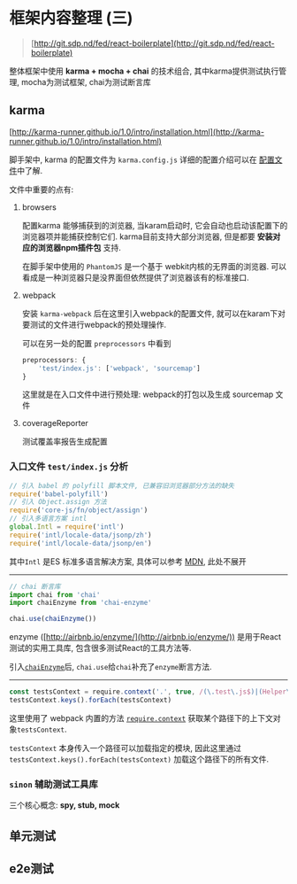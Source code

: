 # 框架内容整理 (三)

> [http://git.sdp.nd/fed/react-boilerplate](http://git.sdp.nd/fed/react-boilerplate)


整体框架中使用 **karma + mocha + chai** 的技术组合, 其中karma提供测试执行管理, mocha为测试框架, chai为测试断言库

## karma

[http://karma-runner.github.io/1.0/intro/installation.html](http://karma-runner.github.io/1.0/intro/installation.html)

脚手架中, karma 的配置文件为 `karma.config.js`
详细的配置介绍可以在
[配置文件](http://karma-runner.github.io/1.0/config/configuration-file.html)中了解.

文件中重要的点有:

1. browsers

    配置karma 能够捕获到的浏览器, 当karam启动时, 它会自动也启动该配置下的浏览器项并能捕获控制它们.
    karma目前支持大部分浏览器, 但是都要 **安装对应的浏览器npm插件包** 支持.

    在脚手架中使用的 `PhantomJS` 是一个基于 webkit内核的无界面的浏览器. 可以看成是一种浏览器只是没界面但依然提供了浏览器该有的标准接口.

2. webpack

    安装 `karma-webpack` 后在这里引入webpack的配置文件, 就可以在karam下对要测试的文件进行webpack的预处理操作.

    可以在另一处的配置 `preprocessors` 中看到

    ```js
    preprocessors: {
        'test/index.js': ['webpack', 'sourcemap']
    }
    ```

    这里就是在入口文件中进行预处理: webpack的打包以及生成 sourcemap 文件

2. coverageReporter

    测试覆盖率报告生成配置

### 入口文件 `test/index.js` 分析

```js
// 引入 babel 的 polyfill 脚本文件, 已兼容旧浏览器部分方法的缺失
require('babel-polyfill')
// 引入 Object.assign 方法
require('core-js/fn/object/assign')
// 引入多语言方案 intl
global.Intl = require('intl')
require('intl/locale-data/jsonp/zh')
require('intl/locale-data/jsonp/en')
```

其中`Intl` 是ES 标准多语言解决方案, 具体可以参考 [MDN](https://developer.mozilla.org/en-US/docs/Web/JavaScript/Reference/Global_Objects/Intl), 此处不展开

---

```js
// chai 断言库
import chai from 'chai'
import chaiEnzyme from 'chai-enzyme'

chai.use(chaiEnzyme())
```

enzyme ([http://airbnb.io/enzyme/](http://airbnb.io/enzyme/)) 是用于React测试的实用工具库, 包含很多测试React的工具方法等.

引入[`chaiEnzyme`](https://github.com/producthunt/chai-enzyme)后, `chai.use`给`chai`补充了`enzyme`断言方法.

---

```js
const testsContext = require.context('.', true, /(\.test\.js$)|(Helper\.js$)/)
testsContext.keys().forEach(testsContext)
```

这里使用了 webpack 内置的方法 [`require.context`](https://webpack.github.io/docs/context.html#require-context) 获取某个路径下的上下文对象`testsContext`.

`testsContext` 本身传入一个路径可以加载指定的模块, 因此这里通过 `testsContext.keys().forEach(testsContext)` 加载这个路径下的所有文件.

### `sinon` 辅助测试工具库

三个核心概念: **spy, stub, mock**

## 单元测试

## e2e测试
